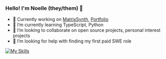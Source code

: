 ### Hello! I'm Noelle (they/them) 👋

- 🔭 Currently working on [MatrixSynth](https://github.com/noellehuchette/matrixsynth), [Portfolio](https://github.com/noellehuchette/portfolio)
- 🌱 I’m currently learning TypeScript, Python
- 👯 I’m looking to collaborate on open source projects, personal interest projects
- 🤔 I’m looking for help with finding my first paid SWE role

[![My Skills](https://skillicons.dev/icons?i=js,html,css,py,java,ts,bootstrap,firebase,git,materialui,nodejs,postgres,react,redux,regex)](https://skillicons.dev)
